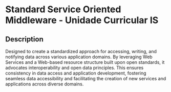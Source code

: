 # Standard Service Oriented Middleware - Unidade Curricular IS 

## Description

Designed to create a standardized approach for accessing, writing, and notifying data across various application domains. By leveraging Web Services and a Web-based resource structure built upon open standards, it advocates interoperability and open data principles. This ensures consistency in data access and application development, fostering seamless data accessibility and facilitating the creation of new services and applications across diverse domains.
